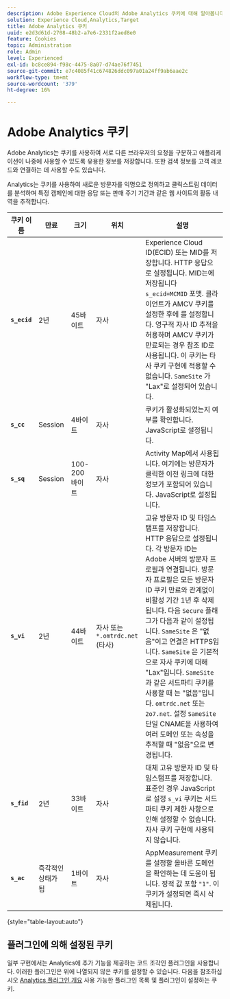 ```yaml
---
description: Adobe Experience Cloud의 Adobe Analytics 쿠키에 대해 알아봅니다.
solution: Experience Cloud,Analytics,Target
title: Adobe Analytics 쿠키
uuid: e2d3d61d-2708-48b2-a7e6-2331f2aed8e0
feature: Cookies
topic: Administration
role: Admin
level: Experienced
exl-id: bc8ce894-f98c-4475-8a07-d74ae76f7451
source-git-commit: e7c4085f41c674826ddc097a01a24ff9ab6aae2c
workflow-type: tm+mt
source-wordcount: '379'
ht-degree: 16%

---
```


# Adobe Analytics 쿠키

Adobe Analytics는 쿠키를 사용하여 서로 다른 브라우저의 요청을 구분하고 애플리케이션이 나중에 사용할 수 있도록 유용한 정보를 저장합니다. 또한 검색 정보를 고객 레코드와 연결하는 데 사용할 수도 있습니다.

Analytics는 쿠키를 사용하여 새로운 방문자를 익명으로 정의하고 클릭스트림 데이터를 분석하며 특정 캠페인에 대한 응답 또는 판매 주기 기간과 같은 웹 사이트의 활동 내역을 추적합니다.

| 쿠키 이름 | 만료 | 크기 | 위치 | 설명 |
| --- | --- | --- | --- | --- |
| **`s_ecid`** | 2년 | 45바이트 | 자사 | Experience Cloud ID(ECID) 또는 MID를 저장합니다. HTTP 응답으로 설정됩니다. MID는에 저장됩니다 `s_ecid=MCMID` 포맷. 클라이언트가 AMCV 쿠키를 설정한 후에 를 설정합니다. 영구적 자사 ID 추적을 허용하며 AMCV 쿠키가 만료되는 경우 참조 ID로 사용됩니다. 이 쿠키는 타사 쿠키 구현에 적용할 수 없습니다. `SameSite` 가 &quot;Lax&quot;로 설정되어 있습니다. |
| **`s_cc`** | Session | 4바이트 | 자사 | 쿠키가 활성화되었는지 여부를 확인합니다. JavaScript로 설정됩니다. |
| **`s_sq`** | Session | 100-200바이트 | 자사 | Activity Map에서 사용됩니다. 여기에는 방문자가 클릭한 이전 링크에 대한 정보가 포함되어 있습니다. JavaScript로 설정됩니다. |
| **`s_vi`** | 2년 | 44바이트 | 자사 또는 `*.omtrdc.net` (타사) | 고유 방문자 ID 및 타임스탬프를 저장합니다. HTTP 응답으로 설정됩니다. 각 방문자 ID는 Adobe 서버의 방문자 프로필과 연결됩니다. 방문자 프로필은 모든 방문자 ID 쿠키 만료와 관계없이 비활성 기간 1년 후 삭제됩니다. 다음 `Secure` 플래그가 다음과 같이 설정됩니다. `SameSite` 은 &quot;없음&quot;이고 연결은 HTTPS입니다. `SameSite` 은 기본적으로 자사 쿠키에 대해 &quot;Lax&quot;입니다. `SameSite` 과 같은 서드파티 쿠키를 사용할 때 는 &quot;없음&quot;입니다. `omtrdc.net` 또는 `2o7.net`. 설정 `SameSite` 단일 CNAME을 사용하여 여러 도메인 또는 속성을 추적할 때 &quot;없음&quot;으로 변경됩니다. |
| **`s_fid`** | 2년 | 33바이트 | 자사 | 대체 고유 방문자 ID 및 타임스탬프를 저장합니다. 표준인 경우 JavaScript로 설정 `s_vi` 쿠키는 서드파티 쿠키 제한 사항으로 인해 설정할 수 없습니다. 자사 쿠키 구현에 사용되지 않습니다. |
| **`s_ac`** | 즉각적인 상태가 됨 | 1바이트 | 자사 | AppMeasurement 쿠키를 설정할 올바른 도메인을 확인하는 데 도움이 됩니다. 정적 값 포함 `"1"`. 이 쿠키가 설정되면 즉시 삭제됩니다. |

{style="table-layout:auto"}

## 플러그인에 의해 설정된 쿠키

일부 구현에서는 Analytics에 추가 기능을 제공하는 코드 조각인 플러그인을 사용합니다. 이러한 플러그인은 위에 나열되지 않은 쿠키를 설정할 수 있습니다. 다음을 참조하십시오 [Analytics 플러그인 개요](https://experienceleague.adobe.com/en/docs/analytics/implementation/vars/plugins/impl-plugins) 사용 가능한 플러그인 목록 및 플러그인이 설정하는 쿠키.
